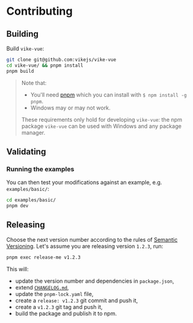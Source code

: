 # Contributing

## Building

Build `vike-vue`:

```bash
git clone git@github.com:vikejs/vike-vue
cd vike-vue/ && pnpm install
pnpm build
```

> Note that:
>
> - You'll need [pnpm](https://pnpm.io/) which you can install with `$ npm install -g pnpm`.
> - Windows may or may not work.
>
> These requirements only hold for developing `vike-vue`: the npm package `vike-vue` can be used with Windows and any package manager.

## Validating

### Running the examples

You can then test your modifications against an example, e.g. `examples/basic/`:

```bash
cd examples/basic/
pnpm dev
```

## Releasing

Choose the next version number according to the rules of
[Semantic Versioning](https://semver.org/). Let's assume you are releasing
version `1.2.3`, run:

```bash
pnpm exec release-me v1.2.3
```

This will:

- update the version number and dependencies in `package.json`,
- extend [`CHANGELOG.md`](CHANGELOG.md),
- update the `pnpm-lock.yaml` file,
- create a `release: v1.2.3` git commit and push it,
- create a `v1.2.3` git tag and push it,
- build the package and publish it to npm.
